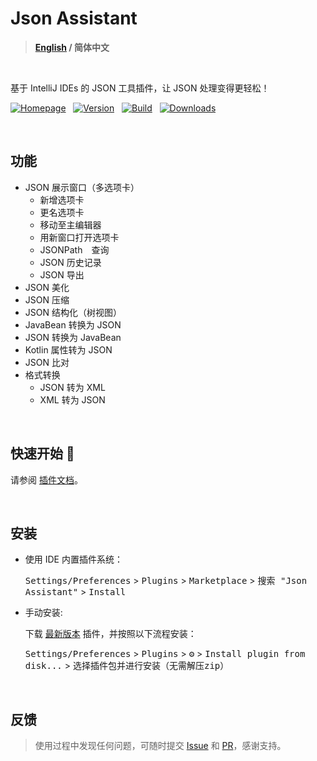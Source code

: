 # Json Assistant

> **[English](./README.md) / 简体中文**

<br/>

基于 IntelliJ IDEs 的 JSON 工具插件，让 JSON 处理变得更轻松！

[![Homepage][shields:hp]][jb:plugin-link]
&nbsp;
[![Version][shields:version]][jb:version]
&nbsp;
[![Build][shields:build]][gh:build]
&nbsp;
[![Downloads][shields:download]][jb:version]

<br/>

## 功能 
- JSON 展示窗口（多选项卡）
  - 新增选项卡
  - 更名选项卡
  - 移动至主编辑器
  - 用新窗口打开选项卡
  - JSONPath　查询
  - JSON 历史记录
  - JSON 导出
- JSON 美化
- JSON 压缩
- JSON 结构化（树视图）
- JavaBean 转换为 JSON
- JSON 转换为 JavaBean
- Kotlin 属性转为 JSON
- JSON 比对
- 格式转换
  - JSON 转为 XML
  - XML 转为 JSON

<br/>

## 快速开始 🚀
请参阅 [插件文档][plugin:docs]。

<br/>

## 安装

- 使用 IDE 内置插件系统：

  <kbd>Settings/Preferences</kbd> > <kbd>Plugins</kbd> > <kbd>Marketplace</kbd> > <kbd>搜索 "Json Assistant"</kbd> >
  <kbd>Install</kbd>

- 手动安装:

  下载 [最新版本][gh:release] 插件，并按照以下流程安装：

  <kbd>Settings/Preferences</kbd> > <kbd>Plugins</kbd> > <kbd>⚙️</kbd> > <kbd>Install plugin from disk...</kbd> > <kbd>选择插件包并进行安装（无需解压zip）</kbd> 

<br/>

## 反馈
> 使用过程中发现任何问题，可随时提交 [Issue][gh:issue] 和 [PR][gh:pr]，感谢支持。


[shields:hp]: https://img.shields.io/badge/Jetbrains%20Plugin-Json%20%20Assistant-4285F4.svg?style=Plastic&logo=data:image/svg+xml;base64,PHN2ZyB4bWxucz0iaHR0cDovL3d3dy53My5vcmcvMjAwMC9zdmciIHdpZHRoPSIxNiIgaGVpZ2h0PSIxNiIgdmlld0JveD0iMCAwIDI0IDI0Ij48cGF0aCBmaWxsPSJ3aGl0ZSIgZD0iTTEwIDE5di01aDR2NWMwIC41NS40NSAxIDEgMWgzYy41NSAwIDEtLjQ1IDEtMXYtN2gxLjdjLjQ2IDAgLjY4LS41Ny4zMy0uODdMMTIuNjcgMy42Yy0uMzgtLjM0LS45Ni0uMzQtMS4zNCAwbC04LjM2IDcuNTNjLS4zNC4zLS4xMy44Ny4zMy44N0g1djdjMCAuNTUuNDUgMSAxIDFoM2MuNTUgMCAxLS40NSAxLTEiLz48L3N2Zz4=
[shields:build]: https://github.com/MemoryZy/Json-Assistant/workflows/Build/badge.svg
[shields:version]: https://img.shields.io/jetbrains/plugin/v/24738-json-assistant.svg?label=Version&logo=data:image/svg+xml;base64,PHN2ZyB4bWxucz0iaHR0cDovL3d3dy53My5vcmcvMjAwMC9zdmciIHdpZHRoPSIxNCIgaGVpZ2h0PSIxNCIgdmlld0JveD0iMCAwIDI0IDI0Ij48cGF0aCBmaWxsPSJ3aGl0ZSIgZD0iTTIwLjUwMiA1LjkyMkwxMiAxTDMuNDk4IDUuOTIyTDEyIDEwLjg0NXpNMi41IDcuNjU2VjE3LjVsOC41IDQuOTIxdi05Ljg0NHpNMTMgMjIuNDJsOC41LTQuOTIxVjcuNjU2bC04LjUgNC45MnoiLz48L3N2Zz4=
[shields:download]: https://img.shields.io/jetbrains/plugin/d/24738-json-assistant.svg?label=Download&logo=data:image/svg+xml;base64,PHN2ZyB4bWxucz0iaHR0cDovL3d3dy53My5vcmcvMjAwMC9zdmciIHdpZHRoPSIxNCIgaGVpZ2h0PSIxNCIgdmlld0JveD0iMCAwIDI0IDI0Ij48cGF0aCBmaWxsPSJ3aGl0ZSIgZD0ibTEyIDE2bC01LTVsMS40LTEuNDVsMi42IDIuNlY0aDJ2OC4xNWwyLjYtMi42TDE3IDExem0tNiA0cS0uODI1IDAtMS40MTItLjU4N1Q0IDE4di0zaDJ2M2gxMnYtM2gydjNxMCAuODI1LS41ODcgMS40MTNUMTggMjB6Ii8+PC9zdmc+
[jb:plugin-link]: https://plugins.jetbrains.com/plugin/24738-json-assistant
[gh:pr]: https://github.com/MemoryZy/Json-Assistant/pulls
[gh:issue]: https://github.com/MemoryZy/Json-Assistant/issues/new/choose
[gh:release]: https://github.com/MemoryZy/Json-Assistant/releases/latest
[jb:version]: https://plugins.jetbrains.com/plugin/24738-json-assistant/versions
[gh:build]: https://github.com/MemoryZy/Json-Assistant/actions/workflows/build.yml
[plugin:docs]: https://json.memoryzy.cn/overview
